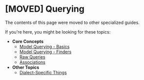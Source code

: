 # [MOVED] Querying

The contents of this page were moved to other specialized guides.

If you're here, you might be looking for these topics:

* **Core Concepts**
  * [Model Querying - Basics](../core-concepts/model-querying-basics.md)
  * [Model Querying - Finders](../core-concepts/model-querying-finders.md)
  * [Raw Queries](../core-concepts/raw-queries.md)
  * [Associations](../core-concepts/assocs.md)
* **Other Topics**
  * [Dialect-Specific Things](../other-topics/dialect-specific-things.md)
